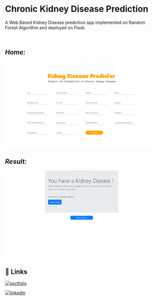 # Chronic Kidney Disease Prediction

A Web Based Kidney Disease prediction app implemented on Random Forest Algorithm and deployed on Flask.

<br>

## *Home:*
<img src='images/home.png'>
<br>

## *Result:*
<img src='images/predict.png'>

<br>

## 🔗 Links
[![portfolio](https://img.shields.io/badge/my_portfolio-000?style=for-the-badge&logo=ko-fi&logoColor=white)](https://rohitkrtiwari.github.io/Portfolio)

[![linkedin](https://img.shields.io/badge/linkedin-0A66C2?style=for-the-badge&logo=linkedin&logoColor=white)](https://www.linkedin.com/in/rohitkrtiwari/)

